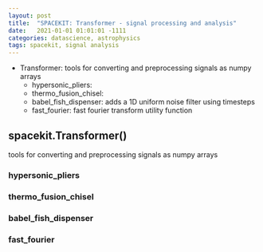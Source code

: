 ```yaml
---
layout: post
title:  "SPACEKIT: Transformer - signal processing and analysis"
date:   2021-01-01 01:01:01 -1111
categories: datascience, astrophysics
tags: spacekit, signal analysis
---
```


- Transformer: tools for converting and preprocessing signals as numpy arrays
    - hypersonic_pliers: 
    - thermo_fusion_chisel: 
    - babel_fish_dispenser: adds a 1D uniform noise filter using timesteps
    - fast_fourier: fast fourier transform utility function


## spacekit.Transformer()
tools for converting and preprocessing signals as numpy arrays

### hypersonic_pliers

### thermo_fusion_chisel

### babel_fish_dispenser

### fast_fourier
